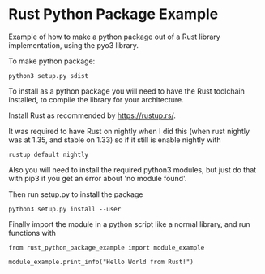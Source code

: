 # Rust Python Package Example
Example of how to make a python package out of a Rust library implementation, using the pyo3 library.

To make python package:
```shell
python3 setup.py sdist
```

To install as a python package you will need to have the Rust toolchain installed, to compile the library for your architecture.

Install Rust as recommended by https://rustup.rs/.

It was required to have Rust on nightly when I did this (when rust nightly was at 1.35, and stable on 1.33) so if it still is enable nightly with
```shell
rustup default nightly
```

Also you will need to install the required python3 modules, but just do that with pip3 if you get an error about 'no module found'.

Then run setup.py to install the package

```shell
python3 setup.py install --user
```

Finally import the module in a python script like a normal library, and run functions with
```shell
from rust_python_package_example import module_example

module_example.print_info("Hello World from Rust!")
```
